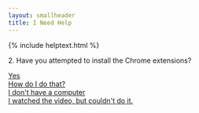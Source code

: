 ```yaml
---
layout: smallheader
title: I Need Help
---
```


{% include helptext.html %}

<p class="h3 mb-4">2. Have you attempted to install the Chrome extensions?</p>

<div class="row w-100 mb-5">
  <div class="col-12 col-md-6 col-lg-3"><a class="btn btn-success btn-lg btn-block py-md-3" href="/help-3">Yes</a></div>
  <div class="col-12 col-md-6 col-lg-3 "><a class="btn btn-info btn-lg btn-block py-md-3" href="/video">How do I do that?</a></div>
  <div class="col-12 col-md-6 col-lg-3 "><a class="btn btn-warning btn-lg btn-block py-md-3" href="/help-3b">I don't have a computer</a></div>
  <div class="col-12 col-md-6 col-lg-3 "><a class="btn btn-danger btn-lg btn-block py-md-3" href="/help-3b">I watched the video, but couldn't do it.</a></div>
</div>
